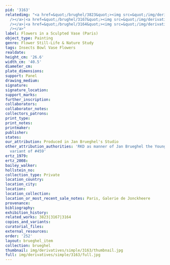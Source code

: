 ```yaml
---
pid: '3163'
relatedimg: "<a href=&quot;/brughel/3823&quot;><img src=&quot;/img/derivatives/simple/3823/thumbnail.jpg&quot;
  /></a>|<a href=&quot;/brughel/3167&quot;><img src=&quot;/img/derivatives/simple/3167/thumbnail.jpg&quot;
  /></a>|<a href=&quot;/brughel/3164&quot;><img src=&quot;/img/derivatives/simple/3164/thumbnail.jpg&quot;
  /></a>"
label: Flowers in a Sculpted Vase (Paris)
object_type: Painting
genre: Flower Still-Life & Nature Study
tags: Insects Bowl Vase Flowers
realdate: 
height_cm: '26.6'
width_cm: '40.5'
diameter_cm: 
plate_dimensions: 
support: Panel
drawing_medium: 
signature: 
signature_location: 
support_marks: 
further_inscription: 
collaborators: 
collaborator_notes: 
collectors_patrons: 
print_type: 
print_notes: 
printmaker: 
publisher: 
states: 
our_attribution: Produced in Jan Brueghel's Studio
other_attribution_authorities: 'RKD as manner of Jan Brueghel the Younger, Ertz 2008-10,
  variant of #459'
ertz_1979: 
ertz_2008: 
bailey_walker: 
hollstein_no: 
collection_type: Private
location_country: 
location_city: 
location: 
location_collection: 
location_or_most_recent_sale_notes: Paris, Galerie de Jonckheere
provenance: 
bibliography: 
exhibition_history: 
related_works: 3823|3167|3164
copies_and_variants: 
curatorial_files: 
external_resources: 
order: '252'
layout: brueghel_item
collection: brueghel
thumbnail: img/derivatives/simple/3163/thumbnail.jpg
full: img/derivatives/simple/3163/full.jpg
---
```

